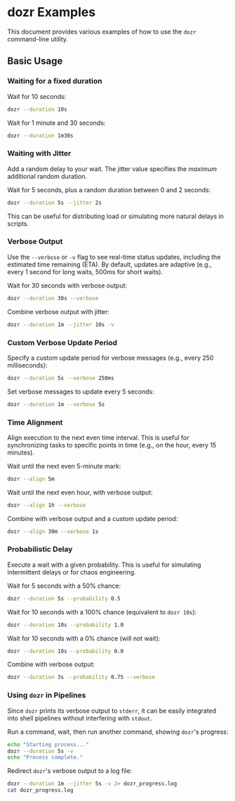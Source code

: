 # dozr Examples

This document provides various examples of how to use the `dozr` command-line utility.

## Basic Usage

### Waiting for a fixed duration

Wait for 10 seconds:

```bash
dozr --duration 10s
```

Wait for 1 minute and 30 seconds:

```bash
dozr --duration 1m30s
```

### Waiting with Jitter

Add a random delay to your wait. The jitter value specifies the *maximum* additional random duration.

Wait for 5 seconds, plus a random duration between 0 and 2 seconds:

```bash
dozr --duration 5s --jitter 2s
```

This can be useful for distributing load or simulating more natural delays in scripts.

### Verbose Output

Use the `--verbose` or `-v` flag to see real-time status updates, including the estimated time remaining (ETA). By default, updates are adaptive (e.g., every 1 second for long waits, 500ms for short waits).

Wait for 30 seconds with verbose output:

```bash
dozr --duration 30s --verbose
```

Combine verbose output with jitter:

```bash
dozr --duration 1m --jitter 10s -v
```

### Custom Verbose Update Period

Specify a custom update period for verbose messages (e.g., every 250 milliseconds):

```bash
dozr --duration 5s --verbose 250ms
```

Set verbose messages to update every 5 seconds:

```bash
dozr --duration 1m --verbose 5s
```

### Time Alignment

Align execution to the next even time interval. This is useful for synchronizing tasks to specific points in time (e.g., on the hour, every 15 minutes).

Wait until the next even 5-minute mark:

```bash
dozr --align 5m
```

Wait until the next even hour, with verbose output:

```bash
dozr --align 1h --verbose
```

Combine with verbose output and a custom update period:

```bash
dozr --align 30m --verbose 1s
```

### Probabilistic Delay

Execute a wait with a given probability. This is useful for simulating intermittent delays or for chaos engineering.

Wait for 5 seconds with a 50% chance:

```bash
dozr --duration 5s --probability 0.5
```

Wait for 10 seconds with a 100% chance (equivalent to `dozr 10s`):

```bash
dozr --duration 10s --probability 1.0
```

Wait for 10 seconds with a 0% chance (will not wait):

```bash
dozr --duration 10s --probability 0.0
```

Combine with verbose output:

```bash
dozr --duration 3s --probability 0.75 --verbose
```

### Using `dozr` in Pipelines

Since `dozr` prints its verbose output to `stderr`, it can be easily integrated into shell pipelines without interfering with `stdout`.

Run a command, wait, then run another command, showing `dozr`'s progress:

```bash
echo "Starting process..."
dozr --duration 5s -v
echo "Process complete."
```

Redirect `dozr`'s verbose output to a log file:

```bash
dozr --duration 1m --jitter 5s -v 2> dozr_progress.log
cat dozr_progress.log
```
